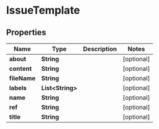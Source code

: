 
# IssueTemplate

## Properties
Name | Type | Description | Notes
------------ | ------------- | ------------- | -------------
**about** | **String** |  |  [optional]
**content** | **String** |  |  [optional]
**fileName** | **String** |  |  [optional]
**labels** | **List&lt;String&gt;** |  |  [optional]
**name** | **String** |  |  [optional]
**ref** | **String** |  |  [optional]
**title** | **String** |  |  [optional]



